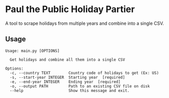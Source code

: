 # Paul the Public Holiday Partier

A tool to scrape holidays from multiple years and combine into a single CSV.

## Usage 

```
Usage: main.py [OPTIONS]

  Get holidays and combine all them into a single CSV

Options:
  -c, --country TEXT        Country code of holidays to get (Ex: US)
  -s, --start-year INTEGER  Starting year  [required]
  -e, --end-year INTEGER    Ending year  [required]
  -o, --output PATH         Path to an existing CSV file on disk
  --help                    Show this message and exit.
```